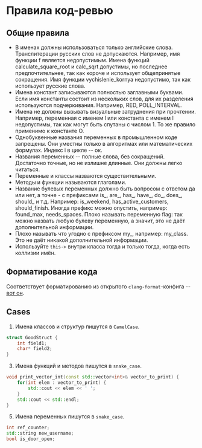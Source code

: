 # Правила код-ревью

## Общие правила
* В именах должны использоваться только английские слова. Транслитерации русских слов не допускаются.
Например, имя функции f является недопустимым. Имена функций calculate_square_root и calc_sqrt допустимы, но последнее предпочтительнее, так как короче и использует общепринятые сокращения. Имя функции vychislenie_kornya недопустимо, так как использует русские слова.
* Имена констант записываются полностью заглавными буквами. Если имя константы состоит из нескольких слов, для их разделения используются подчеркивания. Например, RED, POLL_INTERVAL.
* Имена не должны вызывать визуальные затруднения при прочтении. Например, переменная с именем l или константа с именем I недопустимы, так как могут быть спутаны с числом 1. То же правило применимо к константе O.
* Однобуквенные названия переменных в промышленном коде запрещены. Они уместны только в алгоритмах или математических формулах. Индекс i в цикле -- ок.
* Названия переменных -- полные слова, без сокращений. Достаточно точные, но не излишне длинные. Они должны легко читаться.
* Переменные и классы назваются существительными.
* Методы и функции называются глаголами.
* Название булевых переменных должно быть вопросом с ответом да или нет, а точне - с префиксами is_, are_, has_, have_, do_, does_, should_ и т.д. Например: is_weekend, has_active_customers, should_finish.
Иногда префикс можно опустить, например: found_max, needs_spaces.
Плохо называть переменную flag: так можно назвать любую булеву переменную, а значит, это не даёт дополнительной информации.
* Плохо называть что угодно с префиксом my_, например: my_class. Это не даёт никакой дополнительной информации.
* Используйте `this->` внутри класса тогда и только тогда, когда есть коллизии имён.
## Форматирование кода
Соответствует форматированию из открытого `clang-format`-конфига -- [вот он](https://github.com/hse-spb-2023-cpp/all-labs/blob/main/.clang-format).
## Cases
1. Имена классов и структур пишутся в `CamelCase`.
```c++
struct GoodStruct {
    int field1;
    char* field2;
}
```
3. Имена функций и методов пишутся в `snake_case`.
```c++
void print_vector_int(const std::vector<int>& vector_to_print) {
    for(int elem : vector_to_print) {
        std::cout << elem << ' ';
    }
    std::cout << std::endl;
}
```
5. Имена переменных пишутся в `snake_case`.
```c++
int ref_counter;
std::string new_username;
bool is_door_open;
```
